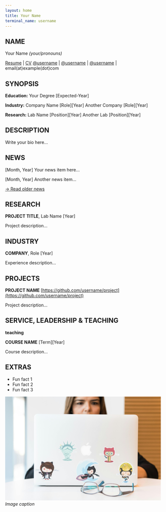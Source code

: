 ```yaml
---
layout: home
title: Your Name
terminal_name: username
---
```


## NAME

Your Name *(your/pronouns)*

[Resume](/assets/resume.pdf) | [CV](/assets/cv.pdf)
[@username](https://linkedin.com/in/username) | [@username](https://twitter.com/username) | [@username](https://github.com/username) |
email(at)example(dot)com

## SYNOPSIS

**Education:** Your Degree [Expected-Year]

**Industry:**
Company Name [Role][Year]
Another Company [Role][Year]

**Research:**
Lab Name [Position][Year]
Another Lab [Position][Year]

## DESCRIPTION

Write your bio here...

## NEWS

[Month, Year]
Your news item here...

[Month, Year]
Another news item...

[-> Read older news](/news-archive)

## RESEARCH

**PROJECT TITLE**, Lab Name [Year]

Project description...

## INDUSTRY

**COMPANY**, Role [Year]

Experience description...

## PROJECTS

**PROJECT NAME**
[https://github.com/username/project](https://github.com/username/project)

Project description...

## SERVICE, LEADERSHIP & TEACHING

**teaching**

**COURSE NAME** [Term][Year]

Course description...

## EXTRAS

- Fun fact 1
- Fun fact 2
- Fun fact 3

![Profile Image](assets/images/profile.jpg)
*Image caption*
